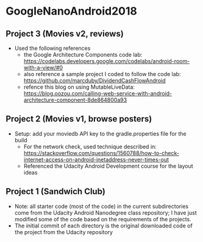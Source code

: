 # GoogleNanoAndroid2018 #

## Project 3 (Movies v2, reviews) ##
* Used the following references
  * the Google Architecture Components code lab: https://codelabs.developers.google.com/codelabs/android-room-with-a-view/#0
  * also reference a sample project I coded to follow the code lab: https://github.com/marcduby/DividendCashFlowAndroid
  * refence this blog on using MutableLiveData: https://blog.oozou.com/calling-web-service-with-android-architecture-component-8de864800a93

## Project 2 (Movies v1, browse posters) ##
* Setup: add your moviedb API key to the gradle.properties file for the build
  * For the network check, used technique described in: https://stackoverflow.com/questions/1560788/how-to-check-internet-access-on-android-inetaddress-never-times-out
  * Referenced the Udacity Android Development course for the layout ideas


## Project 1 (Sandwich Club) ##
* Note: all starter code (most of the code) in the current subdirectories come from the Udacity Android Nanodegree class repository; I have just modified some of the code based on the requirements of the projects.
* The initial commit of each directory is the original downloaded code of the project from the Udacity repository
